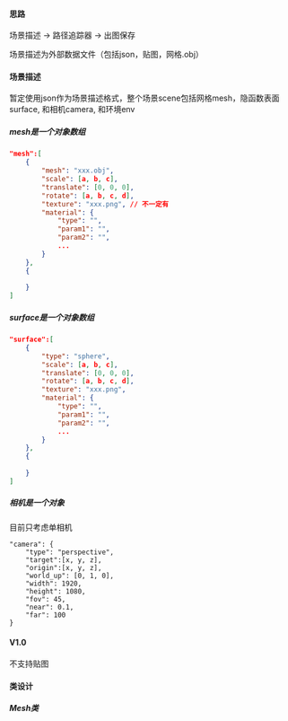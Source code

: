 #### 思路

场景描述 -> 路径追踪器 -> 出图保存

场景描述为外部数据文件（包括json，贴图，网格.obj）

#### 场景描述

暂定使用json作为场景描述格式，整个场景scene包括网格mesh，隐函数表面surface, 和相机camera, 和环境env

##### mesh是一个对象数组

```json
"mesh":[
	{
        "mesh": "xxx.obj",
        "scale": [a, b, c],
        "translate": [0, 0, 0],
        "rotate": [a, b, c, d],
        "texture": "xxx.png", // 不一定有
        "material": {
        	"type": "",
            "param1": "",
            "param2": "",
            ...
    	}
    },
    {
        
    }
]
```

##### surface是一个对象数组

```json
"surface":[
	{
        "type": "sphere",
        "scale": [a, b, c],
        "translate": [0, 0, 0],
        "rotate": [a, b, c, d],
        "texture": "xxx.png",
        "material": {
        	"type": "",
            "param1": "",
            "param2": "",
            ...
    	}
    },
    {
        
    }
]
```

##### 相机是一个对象

目前只考虑单相机

```
"camera": {
	"type": "perspective",
	"target":[x, y, z],
	"origin":[x, y, z],
	"world_up": [0, 1, 0],
	"width": 1920,
	"height": 1080,
	"fov": 45,
	"near": 0.1,
	"far": 100
}
```

#### V1.0

不支持贴图

#### 类设计

##### Mesh类



